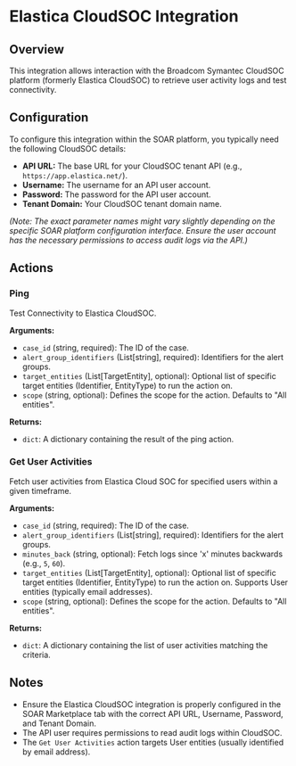# Elastica CloudSOC Integration

## Overview

This integration allows interaction with the Broadcom Symantec CloudSOC platform (formerly Elastica CloudSOC) to retrieve user activity logs and test connectivity.

## Configuration

To configure this integration within the SOAR platform, you typically need the following CloudSOC details:

*   **API URL:** The base URL for your CloudSOC tenant API (e.g., `https://app.elastica.net/`).
*   **Username:** The username for an API user account.
*   **Password:** The password for the API user account.
*   **Tenant Domain:** Your CloudSOC tenant domain name.

*(Note: The exact parameter names might vary slightly depending on the specific SOAR platform configuration interface. Ensure the user account has the necessary permissions to access audit logs via the API.)*

## Actions

### Ping

Test Connectivity to Elastica CloudSOC.

**Arguments:**

*   `case_id` (string, required): The ID of the case.
*   `alert_group_identifiers` (List[string], required): Identifiers for the alert groups.
*   `target_entities` (List[TargetEntity], optional): Optional list of specific target entities (Identifier, EntityType) to run the action on.
*   `scope` (string, optional): Defines the scope for the action. Defaults to "All entities".

**Returns:**

*   `dict`: A dictionary containing the result of the ping action.

### Get User Activities

Fetch user activities from Elastica Cloud SOC for specified users within a given timeframe.

**Arguments:**

*   `case_id` (string, required): The ID of the case.
*   `alert_group_identifiers` (List[string], required): Identifiers for the alert groups.
*   `minutes_back` (string, optional): Fetch logs since 'x' minutes backwards (e.g., `5`, `60`).
*   `target_entities` (List[TargetEntity], optional): Optional list of specific target entities (Identifier, EntityType) to run the action on. Supports User entities (typically email addresses).
*   `scope` (string, optional): Defines the scope for the action. Defaults to "All entities".

**Returns:**

*   `dict`: A dictionary containing the list of user activities matching the criteria.

## Notes

*   Ensure the Elastica CloudSOC integration is properly configured in the SOAR Marketplace tab with the correct API URL, Username, Password, and Tenant Domain.
*   The API user requires permissions to read audit logs within CloudSOC.
*   The `Get User Activities` action targets User entities (usually identified by email address).
